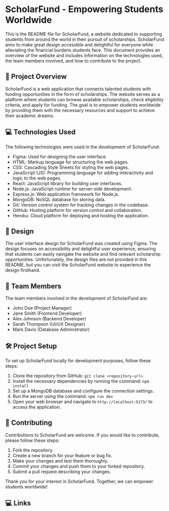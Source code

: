 # ScholarFund - Empowering Students Worldwide

This is the README file for ScholarFund, a website dedicated to supporting students from around the world in their pursuit of scholarships. ScholarFund aims to make great design accessible and delightful for everyone while alleviating the financial burdens students face. This document provides an overview of the website and includes information on the technologies used, the team members involved, and how to contribute to the project.

## :rocket: Project Overview

ScholarFund is a web application that connects talented students with funding opportunities in the form of scholarships. The website serves as a platform where students can browse available scholarships, check eligibility criteria, and apply for funding. The goal is to empower students worldwide by providing them with the necessary resources and support to achieve their academic dreams.

## :computer: Technologies Used

The following technologies were used in the development of ScholarFund:

- Figma: Used for designing the user interface.
- HTML: Markup language for structuring the web pages.
- CSS: Cascading Style Sheets for styling the web pages.
- JavaScript (JS): Programming language for adding interactivity and logic to the web pages.
- React: JavaScript library for building user interfaces.
- Node.js: JavaScript runtime for server-side development.
- Express.js: Web application framework for Node.js.
- MongoDB: NoSQL database for storing data.
- Git: Version control system for tracking changes in the codebase.
- GitHub: Hosting platform for version control and collaboration.
- Heroku: Cloud platform for deploying and hosting the application.

## :art: Design

The user interface design for ScholarFund was created using Figma. The design focuses on accessibility and delightful user experience, ensuring that students can easily navigate the website and find relevant scholarship opportunities. Unfortunately, the design files are not provided in this README, but you can visit the ScholarFund website to experience the design firsthand.

## :busts_in_silhouette: Team Members

The team members involved in the development of ScholarFund are:

- John Doe (Project Manager)
- Jane Smith (Frontend Developer)
- Alex Johnson (Backend Developer)
- Sarah Thompson (UI/UX Designer)
- Mark Davis (Database Administrator)

## :hammer_and_wrench: Project Setup

To set up ScholarFund locally for development purposes, follow these steps:

1. Clone the repository from GitHub: `git clone <repository-url>`
2. Install the necessary dependencies by running the command: `npm install`
3. Set up a MongoDB database and configure the connection settings.
4. Run the server using the command: `npm run dev `
5. Open your web browser and navigate to `http://localhost:5173/` to access the application.

## :raised_hands: Contributing

Contributions to ScholarFund are welcome. If you would like to contribute, please follow these steps:

1. Fork the repository.
2. Create a new branch for your feature or bug fix.
3. Make your changes and test them thoroughly.
4. Commit your changes and push them to your forked repository.
5. Submit a pull request describing your changes.

Thank you for your interest in ScholarFund. Together, we can empower students worldwide!

## :computer: Links
